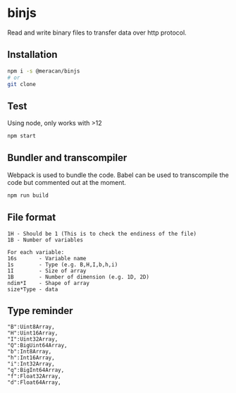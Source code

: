 # binjs
Read and write binary files to transfer data over http protocol.


## Installation
```bash
npm i -s @meracan/binjs
# or
git clone 
```

## Test
Using node, only works with >12
```bash
npm start
```

## Bundler and transcompiler
Webpack is used to bundle the code. 
Babel can be used to transcompile the code but commented out at the moment.

```bash
npm run build
```

## File format
```
1H - Should be 1 (This is to check the endiness of the file)
1B - Number of variables

For each variable:
16s       - Variable name
1s        - Type (e.g. B,H,I,b,h,i)
1I        - Size of array
1B        - Number of dimension (e.g. 1D, 2D)
ndim*I    - Shape of array
size*Type - data
```

## Type reminder
```
"B":Uint8Array,
"H":Uint16Array,
"I":Uint32Array,
"Q":BigUint64Array,
"b":Int8Array,
"h":Int16Array,
"i":Int32Array,
"q":BigInt64Array,
"f":Float32Array,
"d":Float64Array,
```